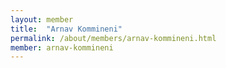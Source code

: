 ```yaml
---
layout: member
title:  "Arnav Kommineni"
permalink: /about/members/arnav-kommineni.html
member: arnav-kommineni
---
```

